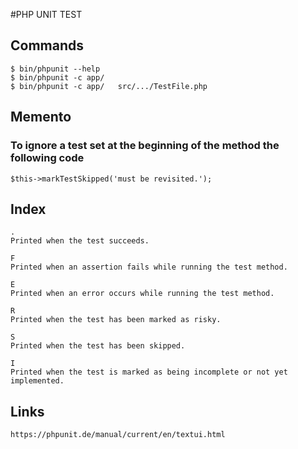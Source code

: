 #PHP UNIT TEST

## Commands
```
$ bin/phpunit --help
$ bin/phpunit -c app/
$ bin/phpunit -c app/   src/.../TestFile.php
```

## Memento

### To ignore a test set at the beginning of the method the following code
```
$this->markTestSkipped('must be revisited.');
```

## Index
```
.
Printed when the test succeeds.

F
Printed when an assertion fails while running the test method.

E
Printed when an error occurs while running the test method.

R
Printed when the test has been marked as risky.

S
Printed when the test has been skipped.

I
Printed when the test is marked as being incomplete or not yet implemented.
```

## Links
```
https://phpunit.de/manual/current/en/textui.html
```
